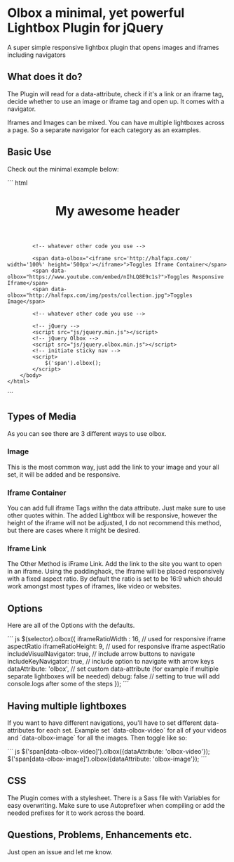 # Olbox a minimal, yet powerful Lightbox Plugin for jQuery
A super simple responsive lightbox plugin that opens images and iframes including navigators

## What does it do?
The Plugin will read for a data-attribute, check if it's a link or an iframe tag, decide whether to use an image or iframe tag and open up. It comes with a navigator.

Iframes and Images can be mixed. You can have multiple lightboxes across a page. So a separate navigator for each category as an examples.

## Basic Use
Check out the minimal example below:

´´´ html
    <!DOCTYPE html>
    <html lang="en">
        <head>
            <title>Your Page</title>
            <!-- Olbox CSS -->
            <link href="css/olbox.min.css" rel="stylesheet">
        </head>
        <body>
            <!-- header -->
            <header>
                <h1>My awesome header</h1>
            </header>

            <!-- whatever other code you use -->

            <span data-olbox="<iframe src='http://halfapx.com/' width='100%' height='500px'></iframe>">Toggles Iframe Container</span>
            <span data-olbox="https://www.youtube.com/embed/nIhLQ8E9c1s?">Toggles Responsive Iframe</span>
            <span data-olbox="http://halfapx.com/img/posts/collection.jpg">Toggles Image</span>

            <!-- whatever other code you use -->

            <!-- jQuery -->
            <script src="js/jquery.min.js"></script>
            <!-- jQuery Olbox -->
            <script src="js/jquery.olbox.min.js"></script>
            <!-- initiate sticky nav -->
            <script>
                $('span').olbox();
            </script>
        </body>
    </html>
´´´

## Types of Media
As you can see there are 3 different ways to use olbox.

### Image
This is the most common way, just add the link to your image and your all set, it will be added and be responsive.

### Iframe Container
You can add full iframe Tags withn the data attribute. Just make sure to use other quotes within. The added Lightbox will be responsive, however the height of the iframe will not be adjusted, I do not recommend this method, but there are cases where it might be desired.

### Iframe Link
The Other Method is iFrame Link. Add the link to the site you want to open in an iframe. Using the paddinghack, the iframe will be placed responsively with a fixed aspect ratio. By default the ratio is set to be 16:9 which should work amongst most types of iframes, like video or websites.

## Options
Here are all of the Options with the defaults.

´´´ js
    $(selector).olbox({
        iframeRatioWidth : 16, // used for responsive iframe aspectRatio
        iframeRatioHeight:  9, // used for responsive iframe aspectRatio
        includeVisualNavigator: true, // include arrow buttons to navigate
        includeKeyNavigator: true, // include option to navigate with arrow keys
        dataAttribute: 'olbox', // set custom data-attribute (for example if multiple separate lightboxes will be needed)
        debug: false // setting to true will add console.logs after some of the steps
    });
´´´

## Having multiple lightboxes
If you want to have different navigations, you'll have to set different data-attributes for each set.
Example set ´data-olbox-video´ for all of your videos and ´data-olbox-image´ for all the images. Then toggle like so:

´´´ js
    $('span[data-olbox-video]').olbox({dataAttribute: 'olbox-video'});
    $('span[data-olbox-image]').olbox({dataAttribute: 'olbox-image'});
´´´

## CSS
The Plugin comes with a stylesheet. There is a Sass file with Variables for easy overwriting. Make sure to use Autoprefixer when compiling or add the needed prefixes for it to work across the board.

## Questions, Problems, Enhancements etc.
Just open an issue and let me know.
